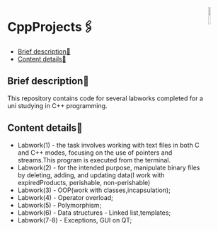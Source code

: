 <a href="https://isocpp.org"><img src="https://img.icons8.com/?size=512&id=40669&format=png" align="right" width="10%"></a>
# CppProjects🖇️
-  [Brief description📌](#Brief-description📌)
-  [Content details📃](#Content-details📃)
## Brief description📌
This repository contains code for several labworks completed for a uni studying in C++ programming.  
## Content details📃
* Labwork(1) - the task involves working with text files in both C and C++ modes, focusing on the use of pointers and streams.This program is executed from the terminal.
* Labwork(2) - for the intended purpose, manipulate binary files by deleting, adding, and updating data(I work with expiredProducts, perishable, non-perishable)
* Labwork(3) - OOP(work with classes,incapsulation);
* Labwork(4) - Operator overload;
* Labwork(5) - Polymorphism;
* Labwork(6) - Data structures - Linked list,templates;
* Labwork(7-8) - Exceptions, GUI on QT;
